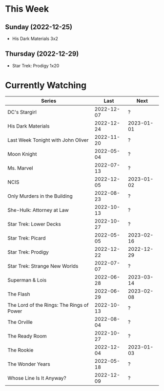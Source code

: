 # This Week

## Sunday (2022-12-25)
- His Dark Materials 3x2

## Thursday (2022-12-29)
- Star Trek: Prodigy 1x20

# Currently Watching

| Series | Last | Next |
| --- | --- | --- |
| DC's Stargirl | 2022-12-07 | ? |
| His Dark Materials | 2022-12-24 | 2023-01-01 |
| Last Week Tonight with John Oliver | 2022-11-20 | ? |
| Moon Knight | 2022-05-04 | ? |
| Ms. Marvel | 2022-07-13 | ? |
| NCIS | 2022-12-05 | 2023-01-02 |
| Only Murders in the Building | 2022-08-23 | ? |
| She-Hulk: Attorney at Law | 2022-10-13 | ? |
| Star Trek: Lower Decks | 2022-10-27 | ? |
| Star Trek: Picard | 2022-05-05 | 2023-02-16 |
| Star Trek: Prodigy | 2022-12-22 | 2022-12-29 |
| Star Trek: Strange New Worlds | 2022-07-07 | ? |
| Superman & Lois | 2022-06-28 | 2023-03-14 |
| The Flash | 2022-06-29 | 2023-02-08 |
| The Lord of the Rings: The Rings of Power | 2022-10-13 | ? |
| The Orville | 2022-08-04 | ? |
| The Ready Room | 2022-10-27 | ? |
| The Rookie | 2022-12-04 | 2023-01-03 |
| The Wonder Years | 2022-05-18 | ? |
| Whose Line Is It Anyway? | 2022-12-09 | ? |


